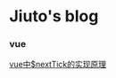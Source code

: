 # Jiuto's blog 

### vue

[vue中$nextTick的实现原理](https://github.com/Jiuto/jiuto_blog/blob/master/docs/guide/vue/nextTick.md)